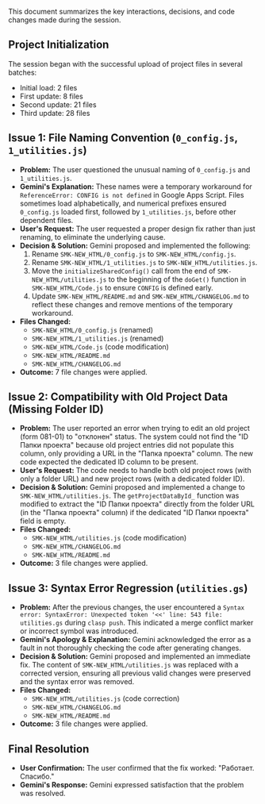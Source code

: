 This document summarizes the key interactions, decisions, and code changes made during the session.

## Project Initialization

The session began with the successful upload of project files in several batches:
*   Initial load: 2 files
*   First update: 8 files
*   Second update: 21 files
*   Third update: 28 files

## Issue 1: File Naming Convention (`0_config.js`, `1_utilities.js`)

*   **Problem:** The user questioned the unusual naming of `0_config.js` and `1_utilities.js`.
*   **Gemini's Explanation:** These names were a temporary workaround for `ReferenceError: CONFIG is not defined` in Google Apps Script. Files sometimes load alphabetically, and numerical prefixes ensured `0_config.js` loaded first, followed by `1_utilities.js`, before other dependent files.
*   **User's Request:** The user requested a proper design fix rather than just renaming, to eliminate the underlying cause.
*   **Decision & Solution:** Gemini proposed and implemented the following:
    1.  Rename `SMK-NEW_HTML/0_config.js` to `SMK-NEW_HTML/config.js`.
    2.  Rename `SMK-NEW_HTML/1_utilities.js` to `SMK-NEW_HTML/utilities.js`.
    3.  Move the `initializeSharedConfig()` call from the end of `SMK-NEW_HTML/utilities.js` to the beginning of the `doGet()` function in `SMK-NEW_HTML/Code.js` to ensure `CONFIG` is defined early.
    4.  Update `SMK-NEW_HTML/README.md` and `SMK-NEW_HTML/CHANGELOG.md` to reflect these changes and remove mentions of the temporary workaround.
*   **Files Changed:**
    *   `SMK-NEW_HTML/0_config.js` (renamed)
    *   `SMK-NEW_HTML/1_utilities.js` (renamed)
    *   `SMK-NEW_HTML/Code.js` (code modification)
    *   `SMK-NEW_HTML/README.md`
    *   `SMK-NEW_HTML/CHANGELOG.md`
*   **Outcome:** 7 file changes were applied.

## Issue 2: Compatibility with Old Project Data (Missing Folder ID)

*   **Problem:** The user reported an error when trying to edit an old project (form 081-01) to "отклонен" status. The system could not find the "ID Папки проекта" because old project entries did not populate this column, only providing a URL in the "Папка проекта" column. The new code expected the dedicated ID column to be present.
*   **User's Request:** The code needs to handle both old project rows (with only a folder URL) and new project rows (with a dedicated folder ID).
*   **Decision & Solution:** Gemini proposed and implemented a change to `SMK-NEW_HTML/utilities.js`. The `getProjectDataById_` function was modified to extract the "ID Папки проекта" directly from the folder URL (in the "Папка проекта" column) if the dedicated "ID Папки проекта" field is empty.
*   **Files Changed:**
    *   `SMK-NEW_HTML/utilities.js` (code modification)
    *   `SMK-NEW_HTML/CHANGELOG.md`
    *   `SMK-NEW_HTML/README.md`
*   **Outcome:** 3 file changes were applied.

## Issue 3: Syntax Error Regression (`utilities.gs`)

*   **Problem:** After the previous changes, the user encountered a `Syntax error: SyntaxError: Unexpected token '<<' line: 543 file: utilities.gs` during `clasp push`. This indicated a merge conflict marker or incorrect symbol was introduced.
*   **Gemini's Apology & Explanation:** Gemini acknowledged the error as a fault in not thoroughly checking the code after generating changes.
*   **Decision & Solution:** Gemini proposed and implemented an immediate fix. The content of `SMK-NEW_HTML/utilities.js` was replaced with a corrected version, ensuring all previous valid changes were preserved and the syntax error was removed.
*   **Files Changed:**
    *   `SMK-NEW_HTML/utilities.js` (code correction)
    *   `SMK-NEW_HTML/CHANGELOG.md`
    *   `SMK-NEW_HTML/README.md`
*   **Outcome:** 3 file changes were applied.

## Final Resolution

*   **User Confirmation:** The user confirmed that the fix worked: "Работает. Спасибо."
*   **Gemini's Response:** Gemini expressed satisfaction that the problem was resolved.